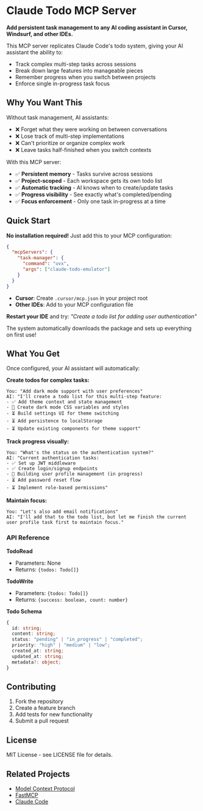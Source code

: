 # Claude Todo MCP Server

**Add persistent task management to any AI coding assistant in Cursor, Windsurf, and other IDEs.**

This MCP server replicates Claude Code's todo system, giving your AI assistant the ability to:

- Track complex multi-step tasks across sessions
- Break down large features into manageable pieces
- Remember progress when you switch between projects
- Enforce single in-progress task focus

## Why You Want This

Without task management, AI assistants:

- ❌ Forget what they were working on between conversations
- ❌ Lose track of multi-step implementations
- ❌ Can't prioritize or organize complex work
- ❌ Leave tasks half-finished when you switch contexts

With this MCP server:

- ✅ **Persistent memory** - Tasks survive across sessions
- ✅ **Project-scoped** - Each workspace gets its own todo list
- ✅ **Automatic tracking** - AI knows when to create/update tasks
- ✅ **Progress visibility** - See exactly what's completed/pending
- ✅ **Focus enforcement** - Only one task in-progress at a time

## Quick Start

**No installation required!** Just add this to your MCP configuration:

```json
{
  "mcpServers": {
    "task-manager": {
      "command": "uvx",
      "args": ["claude-todo-emulator"]
    }
  }
}
```

- **Cursor**: Create `.cursor/mcp.json` in your project root
- **Other IDEs**: Add to your MCP configuration file

**Restart your IDE** and try: _"Create a todo list for adding user authentication"_

The system automatically downloads the package and sets up everything on first use!

## What You Get

Once configured, your AI assistant will automatically:

**Create todos for complex tasks:**

```
You: "Add dark mode support with user preferences"
AI: "I'll create a todo list for this multi-step feature:
- ✅ Add theme context and state management
- 🔄 Create dark mode CSS variables and styles
- ⏳ Build settings UI for theme switching
- ⏳ Add persistence to localStorage
- ⏳ Update existing components for theme support"
```

**Track progress visually:**

```
You: "What's the status on the authentication system?"
AI: "Current authentication tasks:
- ✅ Set up JWT middleware
- ✅ Create login/signup endpoints
- 🔄 Building user profile management (in progress)
- ⏳ Add password reset flow
- ⏳ Implement role-based permissions"
```

**Maintain focus:**

```
You: "Let's also add email notifications"
AI: "I'll add that to the todo list, but let me finish the current user profile task first to maintain focus."
```

### API Reference

**TodoRead**

- Parameters: None
- Returns: `{todos: Todo[]}`

**TodoWrite**

- Parameters: `{todos: Todo[]}`
- Returns: `{success: boolean, count: number}`

**Todo Schema**

```typescript
{
  id: string;
  content: string;
  status: "pending" | "in_progress" | "completed";
  priority: "high" | "medium" | "low";
  created_at: string;
  updated_at: string;
  metadata?: object;
}
```

## Contributing

1. Fork the repository
2. Create a feature branch
3. Add tests for new functionality
4. Submit a pull request

## License

MIT License - see LICENSE file for details.

## Related Projects

- [Model Context Protocol](https://modelcontextprotocol.io/)
- [FastMCP](https://gofastmcp.com/)
- [Claude Code](https://www.anthropic.com/claude-code)
